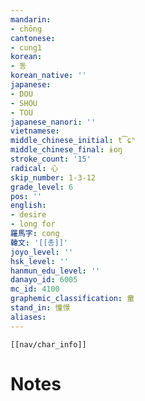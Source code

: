 ```yaml
---
mandarin:
- chōng
cantonese:
- cung1
korean:
- 동
korean_native: ''
japanese:
- DOU
- SHOU
- TOU
japanese_nanori: ''
vietnamese:
middle_chinese_initial: t͡ɕʰ
middle_chinese_final: ɨoŋ
stroke_count: '15'
radical: 心
skip_number: 1-3-12
grade_level: 6
pos: ''
english:
- desire
- long for
羅馬字: cong
韓文: '[[총]]'
joyo_level: ''
hsk_level: ''
hanmun_edu_level: ''
danayo_id: 6005
mc_id: 4100
graphemic_classification: 童
stand_in: 憧憬
aliases:
---
```

```meta-bind-embed
[[nav/char_info]]
```

# Notes
